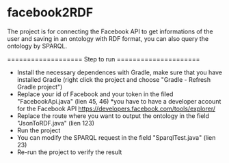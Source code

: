 # facebook2RDF

The project is for connecting the Facebook API to get informations of the user and saving in an ontology with RDF format, you can also query the ontology by SPARQL.


=================== Step to run =====================

- Install the necessary dependences with Gradle, make sure that you have installed Gradle (right click the project and choose "Gradle - Refresh Gradle project")
- Replace your id of Facebook and your token in the filed "FacebookApi.java" (lien 45, 46)
*you have to have a developer account for the Facebook API https://developers.facebook.com/tools/explorer/
- Replace the route where you want to output the ontology in the field "JsonToRDF.java" (lien 123)
- Run the project
- You can modify the SPARQL request in the field "SparqlTest.java" (lien 23)
- Re-run the project to verify the result
